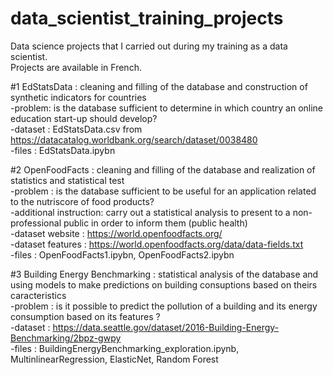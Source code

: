 # data_scientist_training_projects
Data science projects that I carried out during my training as a data scientist.<br>
Projects are available in French.

#1 EdStatsData : cleaning and filling of the database and construction of synthetic indicators for countries <br>
  -problem: is the database sufficient to determine in which country an online education start-up should develop? <br>
  -dataset : EdStatsData.csv from https://datacatalog.worldbank.org/search/dataset/0038480 <br>
  -files : EdStatsData.ipybn <br>

#2 OpenFoodFacts : cleaning and filling of the database and realization of statistics and statistical test <br>
  -problem : is the database sufficient to be useful for an application related to the nutriscore of food products? <br>
  -additional instruction: carry out a statistical analysis to present to a non-professional public in order to inform them (public health) <br>
  -dataset website : https://world.openfoodfacts.org/ <br>
  -dataset features : https://world.openfoodfacts.org/data/data-fields.txt <br>
  -files : OpenFoodFacts1.ipybn, OpenFoodFacts2.ipybn 
  
#3 Building Energy Benchmarking : statistical analysis of the database and using models to make predictions on building consuptions based on theirs caracteristics <br>
  -problem : is it possible to predict the pollution of a building and its energy consumption based on its features ? <br>
  -dataset : https://data.seattle.gov/dataset/2016-Building-Energy-Benchmarking/2bpz-gwpy <br>
  -files : BuildingEnergyBenchmarking_exploration.ipynb, MultinlinearRegression, ElasticNet, Random Forest
  
